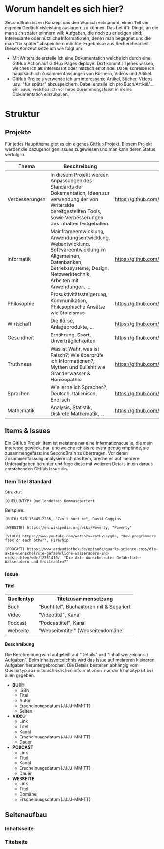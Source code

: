 # Worum handelt es sich hier?

SecondBrain ist ein Konzept das den Wunsch entstammt, einen Teil der eigenen Gedächtnisleistung auslagern zu können. Das betrifft: Dinge, an die man sich später erinnern will; Aufgaben, die noch zu erledigen sind; Interessante oder nützliche Informationen, denen man begegnet und die man “für später” abspeichern möchte; Ergebnisse aus Recherchearbeit. Dieses Konzept setze ich wie folgt um:
 - Mit Writerside erstelle ich eine Dokumentation welche ich durch eine GitHub Action auf GitHub Pages deploye. Dort kommt all jenes wissen, welches ich als interessant oder nützlich empfinde. Dabei schreibe ich hauptsächlich Zusammenfassungen von Büchern, Videos und Artikel. 
 - GitHub Projects verwende ich um interessante Artikel, Bücher, Videos usw. "für später" abzuspeichern. Dabei erstelle ich pro Buch/Artikel/... ein Issue, welches ich vor habe zusammengefasst in meine Dokumentation einzubauen.

# Struktur

## Projekte

Für jedes Hauptthema gibt es ein eigenes GitHub Projekt. Diesem Projekt werden die dazugehörigen Issues zugewiesen und man kann deren Status verfolgen.

| Thema | Beschreibung | Link |
|-------|--------------|------|
| Verbesserungen | In diesem Projekt werden Anpassungen des Standards der Dokumentation, Ideen zur verwendung der von Writerside bereitgestellten Tools, sowie Verbesserungen des Inhaltes festgehalten.  | https://github.com/users/FelixRizzolli/projects/3 |
| Informatik | Mainframeentwicklung, Anwendungsentwicklung, Webentwicklung, Softwareentwicklung im Allgemeinen, Datenbanken, Betriebssysteme, Design, Netzwerktechnik, Arbeiten mit Anwendungen, ... | https://github.com/users/FelixRizzolli/projects/4 |
| Philosophie | Prosuktivitätssteigerung, Kommunikation, Philosophische Ansätze wie Stoizismus | https://github.com/users/FelixRizzolli/projects/6 |
| Wirtschaft | Die Börse, Anlageprodukte, ... | https://github.com/users/FelixRizzolli/projects/7 |
| Gesundheit | Ernährung, Sport, Unverträglichkeiten | https://github.com/users/FelixRizzolli/projects/10 |
| Truthiness | Was ist Wahr, was ist Falsch?; Wie überprüfe ich Informationen?; Mythen und Bullshit wie Granderwasser & Homöopathie | https://github.com/users/FelixRizzolli/projects/11 |
| Sprachen | Wie lerne ich Sprachen?, Deutsch, Italienisch, Englisch | https://github.com/users/FelixRizzolli/projects/8 |
| Mathematik | Analysis, Statistik, Diskrete Mathematik, ... | https://github.com/users/FelixRizzolli/projects/5 |

## Items & Issues

Ein GitHub Projekt Item ist meistens nur eine Informationsquelle, die mein interesse geweckt hat, und welche ich als 
relevant genug empfinde, sie zusammengefasst ins SecondBrain zu übertragen. Vor deren Zusammenfassung analysiere ich das 
Item, breche es auf mehrere Unteraufgaben herunter und füge diese mit weiteren Details in ein daraus entstehenden
GitHub Issue ein. 

### Item Titel Standard

Struktur:

`(QUELLENTYP) Quellendetais Kommasepariert`

Beispiele:

`(BUCH) 978-1544512266, "Can't hurt me", David Goggins`

`(WEBSITE) https://en.wikipedia.org/wiki/Poverty, "Poverty"`

`(VIDEO) https://www.youtube.com/watch?v=r6tH55syq0o, "How programmers flex on each other", Fireship`

`(PODCAST) https://www.ardaudiothek.de/episode/quarks-science-cops/die-akte-wuenschelrute-gefaehrliche-wasseradern-und-erdstrahlen/wdr/12551419/, "Die Akte Wünschelrute: Gefährliche Wasseradern und Erdstrahlen?"`

### Issue

#### Titel

| Quellentyp | Titelzusammensetzung                   |
|------------|----------------------------------------|
| Buch       | "Buchtitel", Buchautoren mit & Separiert |
| Video      | "Videotitel", Kanal                      |
| Podcast    | "Podcasttitel", Kanal                    |
| Webseite   | "Webseitentitel" (Webseitendomäne)       |

#### Beschreibung

Die Beschreibung wird aufgeteilt auf "Details" und "Inhaltsverzeichnis / Aufgaben". Beim Inhaltsverzeichnis wird das 
Issue auf mehreren kleineren Aufgaben heruntergebrochen. Die Details bestehen abhängig vom Quellentyp aus 
unterschiedlichen informationen; nur der Inhaltstyp ist bei allen gegeben.

 - **BUCH**
   - ISBN
   - Titel
   - Autor
   - Erscheinungsdatum (JJJJ-MM-TT)
   - Seiten
 - **VIDEO**
   - Link
   - Titel
   - Kanal
   - Erscheinungsdatum (JJJJ-MM-TT)
   - Dauer
 - **PODCAST**
   - Link
   - Titel
   - Kanal
   - Erscheinungsdatum (JJJJ-MM-TT)
   - Dauer
 - **WEBSEITE**
   - Link
   - Titel
   - Domäne
   - Erscheinungsdatum (JJJJ-MM-TT)

## Seitenaufbau

### Inhaltsseite

### Titelseite
